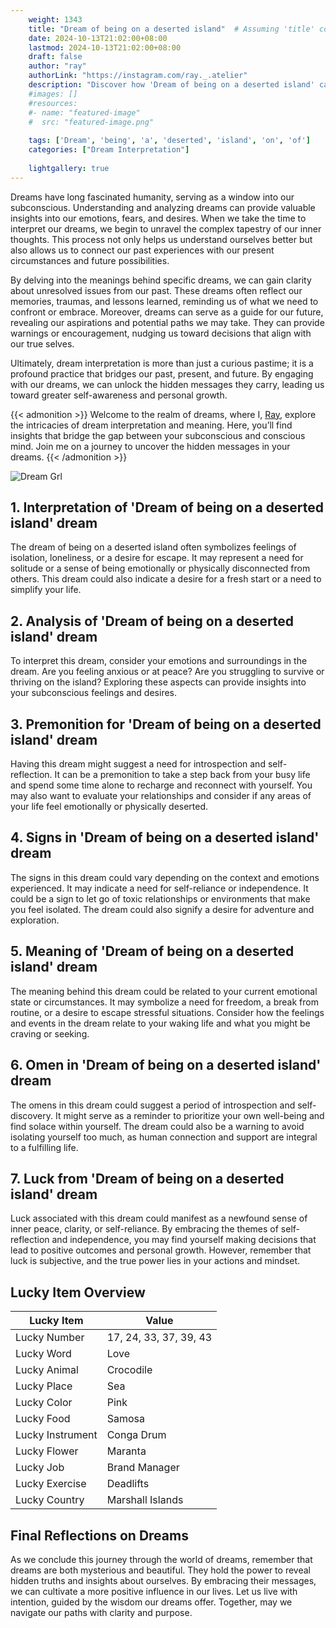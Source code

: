 ```yaml
---
    weight: 1343
    title: "Dream of being on a deserted island"  # Assuming 'title' column exists
    date: 2024-10-13T21:02:00+08:00
    lastmod: 2024-10-13T21:02:00+08:00
    draft: false
    author: "ray"
    authorLink: "https://instagram.com/ray._.atelier"
    description: "Discover how 'Dream of being on a deserted island' can interpret your future and uncover its significant meanings in your life."
    #images: []
    #resources:
    #- name: "featured-image"
    #  src: "featured-image.png"
    
    tags: ['Dream', 'being', 'a', 'deserted', 'island', 'on', 'of']
    categories: ["Dream Interpretation"]
    
    lightgallery: true
---
```

    
Dreams have long fascinated humanity, serving as a window into our subconscious. Understanding and analyzing dreams can provide valuable insights into our emotions, fears, and desires. When we take the time to interpret our dreams, we begin to unravel the complex tapestry of our inner thoughts. This process not only helps us understand ourselves better but also allows us to connect our past experiences with our present circumstances and future possibilities.

By delving into the meanings behind specific dreams, we can gain clarity about unresolved issues from our past. These dreams often reflect our memories, traumas, and lessons learned, reminding us of what we need to confront or embrace. Moreover, dreams can serve as a guide for our future, revealing our aspirations and potential paths we may take. They can provide warnings or encouragement, nudging us toward decisions that align with our true selves.

Ultimately, dream interpretation is more than just a curious pastime; it is a profound practice that bridges our past, present, and future. By engaging with our dreams, we can unlock the hidden messages they carry, leading us toward greater self-awareness and personal growth.

{{< admonition >}}
Welcome to the realm of dreams, where I, [Ray](https://instagram.com/ray._.atelier), explore the intricacies of dream interpretation and meaning. Here, you’ll find insights that bridge the gap between your subconscious and conscious mind. Join me on a journey to uncover the hidden messages in your dreams.
{{< /admonition >}}

![Dream Grl](https://cdn.pixabay.com/photo/2017/11/02/03/35/gothic-2910057_1280.jpg "Dream Grl")

## 1. Interpretation of 'Dream of being on a deserted island' dream
 The dream of being on a deserted island often symbolizes feelings of isolation, loneliness, or a desire for escape. It may represent a need for solitude or a sense of being emotionally or physically disconnected from others. This dream could also indicate a desire for a fresh start or a need to simplify your life.

## 2. Analysis of 'Dream of being on a deserted island' dream
 To interpret this dream, consider your emotions and surroundings in the dream. Are you feeling anxious or at peace? Are you struggling to survive or thriving on the island? Exploring these aspects can provide insights into your subconscious feelings and desires.

## 3. Premonition for 'Dream of being on a deserted island' dream
 Having this dream might suggest a need for introspection and self-reflection. It can be a premonition to take a step back from your busy life and spend some time alone to recharge and reconnect with yourself. You may also want to evaluate your relationships and consider if any areas of your life feel emotionally or physically deserted.

## 4. Signs in 'Dream of being on a deserted island' dream
 The signs in this dream could vary depending on the context and emotions experienced. It may indicate a need for self-reliance or independence. It could be a sign to let go of toxic relationships or environments that make you feel isolated. The dream could also signify a desire for adventure and exploration.

## 5. Meaning of 'Dream of being on a deserted island' dream
 The meaning behind this dream could be related to your current emotional state or circumstances. It may symbolize a need for freedom, a break from routine, or a desire to escape stressful situations. Consider how the feelings and events in the dream relate to your waking life and what you might be craving or seeking.

## 6. Omen in 'Dream of being on a deserted island' dream
 The omens in this dream could suggest a period of introspection and self-discovery. It might serve as a reminder to prioritize your own well-being and find solace within yourself. The dream could also be a warning to avoid isolating yourself too much, as human connection and support are integral to a fulfilling life.

## 7. Luck from 'Dream of being on a deserted island' dream
 Luck associated with this dream could manifest as a newfound sense of inner peace, clarity, or self-reliance. By embracing the themes of self-reflection and independence, you may find yourself making decisions that lead to positive outcomes and personal growth. However, remember that luck is subjective, and the true power lies in your actions and mindset.

## Lucky Item Overview
| Lucky Item          | Value              |
|---------------|--------------------|
| Lucky Number        | 17, 24, 33, 37, 39, 43  |
| Lucky Word          | Love |
| Lucky Animal        | Crocodile |
| Lucky Place         | Sea     |
| Lucky Color         | Pink     |
| Lucky Food          | Samosa      |
| Lucky Instrument    | Conga Drum |
| Lucky Flower        | Maranta    |
| Lucky Job           | Brand Manager       |
| Lucky Exercise      | Deadlifts  |
| Lucky Country       | Marshall Islands    |


##  Final Reflections on Dreams

As we conclude this journey through the world of dreams, remember that dreams are both mysterious and beautiful. They hold the power to reveal hidden truths and insights about ourselves. By embracing their messages, we can cultivate a more positive influence in our lives. Let us live with intention, guided by the wisdom our dreams offer. Together, may we navigate our paths with clarity and purpose.
